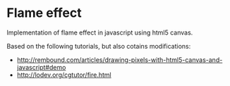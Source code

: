 # Flame effect

Implementation of flame effect in javascript using html5 canvas.

Based on the following tutorials, but also cotains modifications:
* http://rembound.com/articles/drawing-pixels-with-html5-canvas-and-javascript#demo
* http://lodev.org/cgtutor/fire.html
